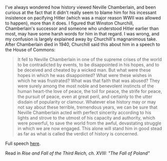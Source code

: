 I've always wondered how history viewed Neville Chamberlain, and been curious at the fact that it didn't really seem to blame him for his incessant insistence on pacifying Hitler (which was a major reason WWII was allowed to happen), more than it does. I figured that Winston Churchill, Chamberlain's successor and someone who understood Hitler earlier than most, may have some harsh words for him in that regard. I was wrong, and my confusion is largely explained away by Churchill's magnanimous take. After Chamberlain died in 1940, Churchill said this about him in a speech to the House of Commons:

> It fell to Neville Chamberlain in one of the supreme crises of the world to be contradicted by events, to be disappointed in his hopes, and to be deceived and cheated by a wicked man. But what were these hopes in which he was disappointed? What were these wishes in which he was frustrated? What was that faith that was abused? They were surely among the most noble and benevolent instincts of the human heart-the love of peace, the toil for peace, the strife for peace, the pursuit of peace, even at great peril, and certainly to the utter disdain of popularity or clamour. Whatever else history may or may not say about these terrible, tremendous years, we can be sure that Neville Chamberlain acted with perfect sincerity according to his lights and strove to the utmost of his capacity and authority, which were powerful, to save the world from the awful, devastating struggle in which we are now engaged. This alone will stand him in good stead as far as what is called the verdict of history is concerned.

Full speech [here](https://www.nationalchurchillmuseum.org/neville-chamberlain-speech-1940.html).

Read in _Rise and Fall of the Third Reich, ch. XVIII: "The Fall of Poland"_
